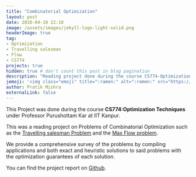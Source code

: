 ```yaml
---
title: "Combinatorial Optimization"
layout: post
date: 2016-04-10 22:10
image: /assets/images/jekyll-logo-light-solid.png
headerImage: true
tag: 
- Optimization
- Travelling salesman
- Flow
- CS774
projects: true
hidden: true # don't count this post in blog pagination
description: "Reading project done during the course CS774-Optimization Techniques under Professor Purushottam Kar."
jemoji: '<img class="emoji" title=":ramen:" alt=":ramen:" src="https://assets.github.com/images/icons/emoji/unicode/1f35c.png" height="20" width="20" align="absmiddle">'
author: Pratik Mishra
externalLink: false
---
```

This Project was done during the course **CS774:Optimization Techniques** under Professor Purushottam Kar at IIT Kanpur.

This was a reading project on Problems of Combinatorial Optimization such as the [Travelling salesman Problem](https://en.wikipedia.org/wiki/Travelling_salesman_problem) and the [Max Flow problem](https://en.wikipedia.org/wiki/Maximum_flow_problem). 

We provide a comprehensive survey of the problems by compiling applications and both exact and heuristic solutions to said problems with the optimization guarantees of each solution.

You can find the project report on [Github](https://github.com/pratik1105/CS-774).
